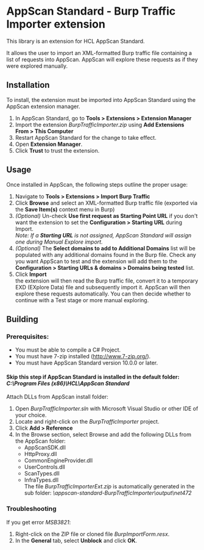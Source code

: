 # AppScan Standard - Burp Traffic Importer extension

This library is an extension for HCL AppScan Standard.

It allows the user to import an XML-formatted Burp traffic file containing a list of requests into AppScan. AppScan will explore these requests as if they were explored manually.

## Installation

To install, the extension must be imported into AppScan Standard using the AppScan extension manager.

1. In AppScan Standard, go to **Tools > Extensions > Extension Manager**
2. Import the extension *BurpTrafficImporter.zip* using **Add Extensions From > This Computer** 
3. Restart AppScan Standard for the change to take effect.
4. Open **Extension Manager**.
5. Click **Trust** to trust the extension.

## Usage

Once installed in AppScan, the following steps outline the proper usage:
1. Navigate to **Tools > Extensions > Import Burp Traffic**  
2. Click **Browse** and select an XML-formatted Burp traffic file (exported via the **Save Item(s)** context menu in Burp)  
3. *(Optional)* Un-check **Use first request as Starting Point URL** if you don't want the extension to set the **Configuration > Starting URL** during Import.  
   *Note: If a **Starting URL** is not assigned, AppScan Standard will assign one during Manual Explore import.*  
4. *(Optional)* The **Select domains to add to Additional Domains** list will be populated with any additional domains found in the Burp file. Check any you want AppScan to test and the extension will add them to the **Configuration > Starting URLs & domains > Domains being tested** list.  
5. Click **Import**  
the extension will then read the Burp traffic file, convert it to a temporary EXD (EXplore Data) file and subsequently import it. AppScan will then explore these requests automatically. You can then decide whether to continue with a Test stage or more manual exploring.

## Building

### Prerequisites:
- You must be able to compile a C# Project.
- You must have 7-zip installed (http://www.7-zip.org/).
- You must have AppScan Standard version 10.0.0 or later.


#### Skip this step if AppScan Standard is installed in the default folder: *C:\Program Files (x86)\HCL\AppScan Standard*  
Attach DLLs from AppScan install folder:  
1. Open *BurpTrafficImporter.sln* with Microsoft Visual Studio or other IDE of your choice.  
2. Locate and right-click on the *BurpTrafficImporter* project.  
3. Click **Add > Reference**  
4. In the Browse section, select Browse and add the following DLLs from the AppScan folder:  
	- AppScanSDK.dll  
	- HttpProxy.dll  
	- CommonEngineProvider.dll  
	- UserControls.dll  
	- ScanTypes.dll  
	- InfraTypes.dll  
The file *BurpTrafficImporterExt.zip* is automatically generated in the sub folder: *\appscan-standard-BurpTrafficImporter\output\net472*

### Troubleshooting
If you get error *MSB3821*:  
1. Right-click on the ZIP file or cloned file *BurpImportForm.resx*.  
2. In the **General** tab, select **Unblock** and click **OK**.  